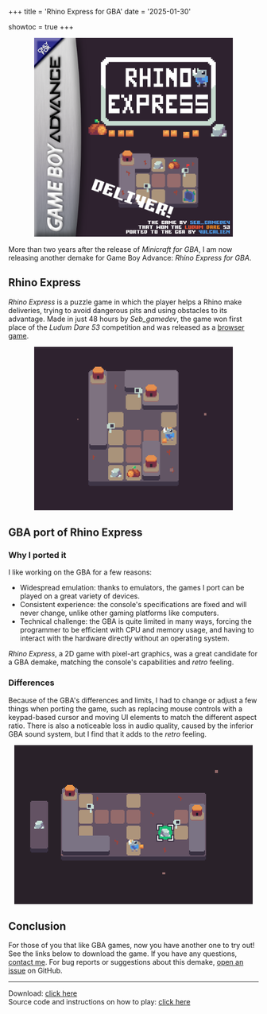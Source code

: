 +++
title = 'Rhino Express for GBA'
date = '2025-01-30'

showtoc = true
+++

<center>
<img src="cover.webp"
     alt="Cover image of Rhino Express for GBA"
     style="width: 25rem">
</center>

More than two years after the release of *Minicraft for GBA*, I am now
releasing another demake for Game Boy Advance: *Rhino Express for GBA*.

## Rhino Express
*Rhino Express* is a puzzle game in which the player helps a Rhino make
deliveries, trying to avoid dangerous pits and using obstacles to its
advantage. Made in just 48 hours by *Seb_gamedev*, the game won first
place of the *Ludum Dare 53* competition and was released as a
[browser game](https://seb-gamedev.itch.io/rhino-express).

<center>
<img src="original-game.webp"
     alt="Screenshot of a level in the original game"
     style="width: 25rem">
</center>

## GBA port of Rhino Express

### Why I ported it
I like working on the GBA for a few reasons:
- Widespread emulation: thanks to emulators, the games I port can be
  played on a great variety of devices.
- Consistent experience: the console's specifications are fixed and will
  never change, unlike other gaming platforms like computers.
- Technical challenge: the GBA is quite limited in many ways, forcing
  the programmer to be efficient with CPU and memory usage, and having
  to interact with the hardware directly without an operating system.

*Rhino Express*, a 2D game with pixel-art graphics, was a great
candidate for a GBA demake, matching the console's capabilities and
*retro* feeling.

### Differences
Because of the GBA's differences and limits, I had to change or adjust a
few things when porting the game, such as replacing mouse controls with
a keypad-based cursor and moving UI elements to match the different
aspect ratio. There is also a noticeable loss in audio quality, caused
by the inferior GBA sound system, but I find that it adds to the *retro*
feeling.

<center>
<img src="editing.webp"
     alt="Screenshot of the game showing the editing cursor"
     style="width: 30rem">
</center>

## Conclusion
For those of you that like GBA games, now you have another one to try
out! See the links below to download the game. If you have any
questions, [contact me](/contact).
For bug reports or suggestions about this demake,
[open an issue](https://github.com/Vulcalien/rhino-express-gba/issues)
on GitHub.

---

Download:
[click here](https://github.com/Vulcalien/rhino-express-gba/releases/latest)\
Source code and instructions on how to play:
[click here](https://github.com/Vulcalien/rhino-express-gba)
